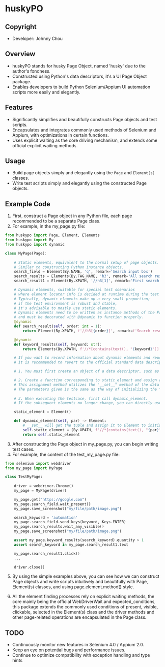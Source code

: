 # huskyPO

## Copyright
- Developer: Johnny Chou

## Overview
- huskyPO stands for husky Page Object, named 'husky' due to the author's fondness.
- Constructed using Python's data descriptors, it's a UI Page Object package.
- Enables developers to build Python Selenium/Appium UI automation scripts more easily and elegantly.

## Features
- Significantly simplifies and beautifully constructs Page objects and test scripts.
- Encapsulates and integrates commonly used methods of Selenium and Appium, with optimizations in certain functions.
- Uses explicit waiting as the core driving mechanism, and extends some official explicit waiting methods.

## Usage
- Build page objects simply and elegantly using the `Page` and `Element(s)` classes.
- Write test scripts simply and elegantly using the constructed Page objects.

## Example Code
1. First, construct a Page object in any Python file, each page recommended to be a separate Page class.
2. For example, in the my_page.py file:

```python
from huskypo import Page, Element, Elements
from huskypo import By
from huskypo import dynamic

class MyPage(Page):
    
    # Static elements, equivalent to the normal setup of page objects.
    # Similar to constructing Python instance objects.
    search_field = Element(By.NAME, 'q', remark='Search input box')
    search_results = Elements(By.TAG_NAME, 'h3', remark='All search results')
    search_result1 = Element(By.XPATH, '//h3[1]', remark='First search result')

    # Dynamic elements, suitable for special test scenarios 
    # where element locator info is decided at runtime during the test case.
    # Typically, dynamic elements make up a very small proportion; 
    # if the test environment is robust and stable, 
    # it's advisable to mostly use static elements.
    # Dynamic elements need to be written as instance methods of the Page class, 
    # and must be decorated with @dynamic to function properly.
    @dynamic
    def search_result(self, order: int = 1):
        return Element(By.XPATH, f'//h3[{order}]', remark=f'Search result no.{order}')

    @dynamic
    def keyword_results(self, keyword: str):
        return Elements(By.XPATH, f'//*[contains(text(), "{keyword}")]')

    # If you want to record information about dynamic elements and reuse it, 
    # it is recommended to revert to the official standard data descriptor dynamic assignment method.

    # 1. You must first create an object of a data descriptor, such as static_element.

    # 2. Create a function corresponding to static_element and assign a value to static_element,
    # This assignment method utilizes the "__set__" method of the data descriptor. 
    # The parameters given is the same as the way of initializing the "Element".
    
    # 3. When executing the testcase, first call dynamic_element. 
    # If the subsequent elements no longer change, you can directly use static_element for operations.

    static_element = Element()

    def dynamic_element(self, par) -> Element:
        # __set__ will get the tuple and assign it to Element to initialize static_element.
        self.static_element = (By.XPATH, f'//*[contains(text(), "{par}")]')  
        return self.static_element
```

3. After constructing the Page object in my_page.py, you can begin writing test cases.
4. For example, the content of the test_my_page.py file:
```python
from selenium import webdriver
from my_page import MyPage

class TestMyPage:
    
    driver = webdriver.Chrome()
    my_page = MyPage(driver)

    my_page.get("https://google.com")
    my_page.search_field.wait_present()
    my_page.save_screenshot("my/file/path/image.png")

    search_keyword = 'automation'
    my_page.search_field.send_keys(keyword, Keys.ENTER)
    my_page.search_results.wait_any_visible()
    my_page.save_screenshot("my/file/path/image.png")

    assert my_page.keyword_results(search_keyword).quantity > 1
    assert search_keyword in my_page.search_result1.text

    my_page.search_result1.click()
    ...

    driver.close()
```

5. By using the simple examples above, you can see how we can construct Page objects and write scripts intuitively and beautifully with Page, Element(s) classes, and using page.element.method() style.

6. All the element finding processes rely on explicit waiting methods, the core mainly being the official WebDriverWait and expected_conditions, this package extends the commonly used conditions of present, visible, clickable, selected in the Element(s) class and the driver methods and other page-related operations are encapsulated in the Page class.

## TODO
- Continuously monitor new features in Selenium 4.0 / Appium 2.0.
- Keep an eye on potential bugs and performance issues.
- Continue to optimize compatibility with exception handling and type hints.
